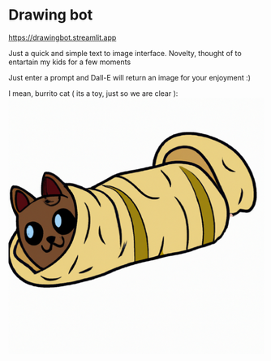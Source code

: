 # Drawing bot

https://drawingbot.streamlit.app

Just a quick and simple text to image interface. Novelty, thought of to entartain my kids for a few moments

Just enter a prompt and Dall-E will return an image for your enjoyment :)

I mean, burrito cat ( its a toy, just so we are clear ): 
![burrito cat](burrito_cat.png)
